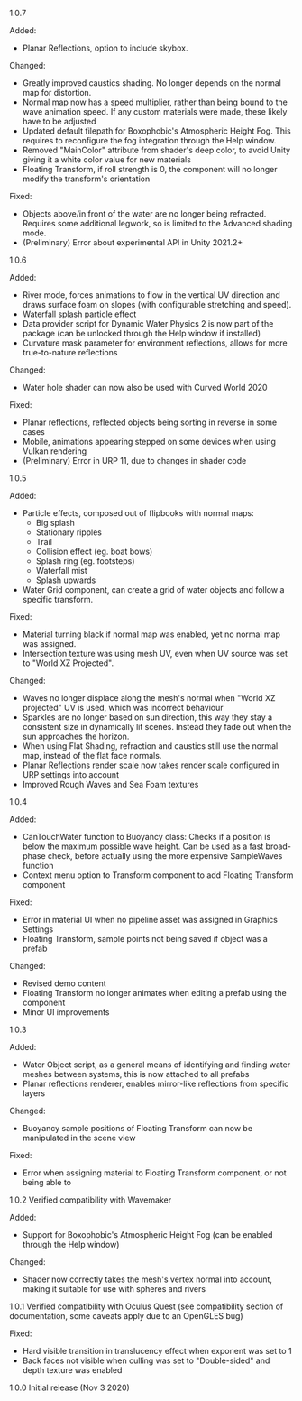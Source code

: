 1.0.7

Added:
- Planar Reflections, option to include skybox.

Changed:
- Greatly improved caustics shading. No longer depends on the normal map for distortion.
- Normal map now has a speed multiplier, rather than being bound to the wave animation speed. If any custom materials were made, these likely have to be adjusted
- Updated default filepath for Boxophobic's Atmospheric Height Fog. This requires to reconfigure the fog integration through the Help window.
- Removed "MainColor" attribute from shader's deep color, to avoid Unity giving it a white color value for new materials
- Floating Transform, if roll strength is 0, the component will no longer modify the transform's orientation

Fixed:
- Objects above/in front of the water are no longer being refracted. Requires some additional legwork, so is limited to the Advanced shading mode.
- (Preliminary) Error about experimental API in Unity 2021.2+

1.0.6

Added:
- River mode, forces animations to flow in the vertical UV direction and draws surface foam on slopes (with configurable stretching and speed).
- Waterfall splash particle effect
- Data provider script for Dynamic Water Physics 2 is now part of the package (can be unlocked through the Help window if installed)
- Curvature mask parameter for environment reflections, allows for more true-to-nature reflections

Changed:
- Water hole shader can now also be used with Curved World 2020

Fixed:
- Planar reflections, reflected objects being sorting in reverse in some cases
- Mobile, animations appearing stepped on some devices when using Vulkan rendering
- (Preliminary) Error in URP 11, due to changes in shader code

1.0.5

Added:
- Particle effects, composed out of flipbooks with normal maps:
    * Big splash
    * Stationary ripples
    * Trail
    * Collision effect (eg. boat bows)
    * Splash ring (eg. footsteps)
    * Waterfall mist
    * Splash upwards
- Water Grid component, can create a grid of water objects and follow a specific transform.

Fixed:
- Material turning black if normal map was enabled, yet no normal map was assigned.
- Intersection texture was using mesh UV, even when UV source was set to "World XZ Projected".

Changed:
- Waves no longer displace along the mesh's normal when "World XZ projected" UV is used, which was incorrect behaviour
- Sparkles are no longer based on sun direction, this way they stay a consistent size in dynamically lit scenes. Instead they fade out when the sun approaches the horizon.
- When using Flat Shading, refraction and caustics still use the normal map, instead of the flat face normals.
- Planar Reflections render scale now takes render scale configured in URP settings into account
- Improved Rough Waves and Sea Foam textures

1.0.4

Added:
- CanTouchWater function to Buoyancy class: Checks if a position is below the maximum possible wave height. Can be used as a fast broad-phase check, before actually using the more expensive SampleWaves function
- Context menu option to Transform component to add Floating Transform component

Fixed:
- Error in material UI when no pipeline asset was assigned in Graphics Settings
- Floating Transform, sample points not being saved if object was a prefab

Changed:
- Revised demo content
- Floating Transform no longer animates when editing a prefab using the component
- Minor UI improvements

1.0.3

Added:
- Water Object script, as a general means of identifying and finding water meshes between systems, this is now attached to all prefabs
- Planar reflections renderer, enables mirror-like reflections from specific layers

Changed:
- Buoyancy sample positions of Floating Transform can now be manipulated in the scene view

Fixed:
- Error when assigning material to Floating Transform component, or not being able to

1.0.2
Verified compatibility with Wavemaker

Added:
- Support for Boxophobic's Atmospheric Height Fog (can be enabled through the Help window)

Changed:
- Shader now correctly takes the mesh's vertex normal into account, making it suitable for use with spheres and rivers

1.0.1
Verified compatibility with Oculus Quest (see compatibility section of documentation, some caveats apply due to an OpenGLES bug)

Fixed:
- Hard visible transition in translucency effect when exponent was set to 1
- Back faces not visible when culling was set to "Double-sided" and depth texture was enabled

1.0.0
Initial release (Nov 3 2020)